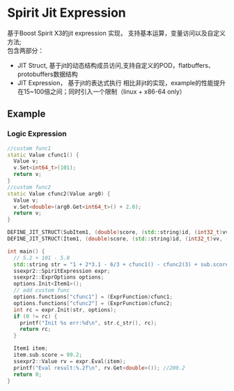 # Spirit Jit Expression
基于Boost Spirit X3的jit expression 实现， 支持基本运算，变量访问以及自定义方法;   
包含两部分：
- JIT Struct, 基于jit的动态结构成员访问,支持自定义的POD，flatbuffers、protobuffers数据结构
- JIT Expression， 基于jit的表达式执行
相比非jit的实现，example的性能提升在15~100倍之间；同时引入一个限制（linux + x86-64 only）

## Example

### Logic Expression
```cpp
//custom func1
static Value cfunc1() {
  Value v;
  v.Set<int64_t>(101);
  return v;
}
//custom func2
static Value cfunc2(Value arg0) {
  Value v;
  v.Set<double>(arg0.Get<int64_t>() + 2.0);
  return v;
}

DEFINE_JIT_STRUCT(SubItem1, (double)score, (std::string)id, (int32_t)vv)
DEFINE_JIT_STRUCT(Item1, (double)score, (std::string)id, (int32_t)vv, (SubItem1)sub)

int main() {
  // 5.2 + 101 - 5.0
  std::string str = "1 + 2*3.1 - 6/3 + cfunc1() - cfunc2(3) + sub.score";
  ssexpr2::SpiritExpression expr;
  ssexpr2::ExprOptions options;
  options.Init<Item1>();
  // add custom func
  options.functions["cfunc1"] = (ExprFunction)cfunc1;
  options.functions["cfunc2"] = (ExprFunction)cfunc2;
  int rc = expr.Init(str, options);
  if (0 != rc) {
    printf("Init %s err:%d\n", str.c_str(), rc);
    return rc;
  }

  Item1 item;
  item.sub.score = 99.2;
  ssexpr2::Value rv = expr.Eval(item);
  printf("Eval result:%.2f\n", rv.Get<double>()); //200.2
  return 0;
}
```


